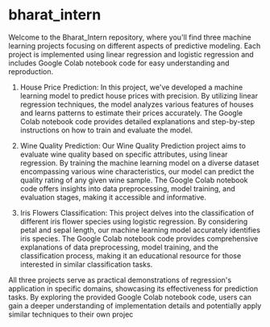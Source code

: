 # bharat_intern
Welcome to the Bharat_Intern repository, where you'll find three machine learning projects focusing on different aspects of predictive modeling. Each project is implemented using linear regression and logistic regression and includes Google Colab notebook code for easy understanding and reproduction.

1. House Price Prediction:
In this project, we've developed a machine learning model to predict house prices with precision. By utilizing linear regression techniques, the model analyzes various features of houses and learns patterns to estimate their prices accurately. The Google Colab notebook code provides detailed explanations and step-by-step instructions on how to train and evaluate the model.

2. Wine Quality Prediction:
Our Wine Quality Prediction project aims to evaluate wine quality based on specific attributes, using linear regression. By training the machine learning model on a diverse dataset encompassing various wine characteristics, our model can predict the quality rating of any given wine sample. The Google Colab notebook code offers insights into data preprocessing, model training, and evaluation stages, making it accessible and informative.

3. Iris Flowers Classification:
This project delves into the classification of different iris flower species using logistic regression. By considering petal and sepal length, our machine learning model accurately identifies iris species. The Google Colab notebook code provides comprehensive explanations of data preprocessing, model training, and the classification process, making it an educational resource for those interested in similar classification tasks.

All three projects serve as practical demonstrations of regression's application in specific domains, showcasing its effectiveness for prediction tasks. By exploring the provided Google Colab notebook code, users can gain a deeper understanding of implementation details and potentially apply similar techniques to their own projec





